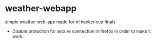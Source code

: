 # weather-webapp
simple weather web-app made for tri hacker cup finals<br>
- Disable protection for secure connection in firefox in order to make it work.
